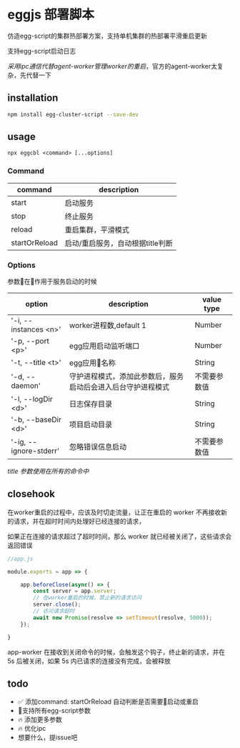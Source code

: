 # eggjs 部署脚本
仿造egg-script的集群热部署方案，支持单机集群的热部署平滑重启更新

支持egg-script启动日志

*采用ipc通信代替agent-worker管理worker的重启*，官方的agent-worker太复杂，先代替一下

## installation
```bash
npm install egg-cluster-script --save-dev
```

## usage
```
npx eggcbl <command> [...options]
```

### Command
command|description
-------|-----------
start|启动服务
stop|终止服务
reload|重启集群，平滑模式
startOrReload|启动/重启服务，自动根据title判断

### Options
参数在作用于服务启动的时候

option|description|value type
------|-----------|-----
'-i,  --instances \<n\>'|worker进程数,default 1|Number
'-p,  --port \<p\>'|egg应用启动监听端口|Number
'-t,  --title \<t\>'|egg应用名称|String
'-d,  --daemon'|守护进程模式，添加此参数后，服务启动后会进入后台守护进程模式|不需要参数值
'-l,  --logDir \<d\>'|日志保存目录|String
'-b,  --baseDir \<d\>'|项目启动目录|String
'-ig, --ignore-stderr'|忽略错误信息启动|不需要参数值

*title 参数使用在所有的命令中*

## closehook
在worker重启的过程中，应该及时切走流量，让正在重启的 worker 不再接收新的请求，并在超时时间内处理好已经连接的请求，

如果正在连接的请求超过了超时时间，那么 worker 就已经被关闭了，这些请求会返回错误
```javascript
//app.js

module.exports = app => {

    app.beforeClose(async() => {
        const server = app.server;
        // 在worker重启的时候，禁止新的请求访问
        server.close();
        // 访问请求超时
        await new Promise(resolve => setTimeout(resolve, 5000));
    });

}

```
app-worker 在接收到关闭命令的时候，会触发这个钩子，终止新的请求，并在 5s 后被关闭，如果 5s 内已请求的连接没有完成，会被释放

## todo
- ✅ 添加command: startOrReload 自动判断是否需要启动或重启
- 支持所有egg-script参数
- 🔥 添加更多参数
- 🔥 优化ipc
- 想要什么，提issue吧
